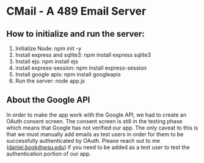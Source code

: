 # CMail - A 489 Email Server

## How to initialize and run the server:
1. Initialize Node: npm init -y
2. Install express and sqlite3: npm install express sqlite3
3. Install ejs: npm install ejs
4. install express-session: npm install express-session
5. Install google apis: npm install googleapis
6. Run the server: node app.js

## About the Google API
In order to make the app work with the Google API, we had to create an OAuth consent screen. The consent screen is still in the testing phase which means that Google has not verified our app. The only caveat to this is that we must manually add emails as test users in order for them to be successfully authenticated by OAuth. Please reach out to me (daniel.book@wsu.edu) if you need to be added as a test user to test the authentication portion of our app.
